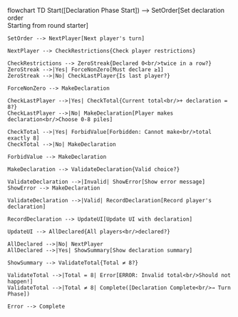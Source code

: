 flowchart TD
    Start([Declaration Phase Start]) --> SetOrder[Set declaration order<br/>Starting from round starter]
    
    SetOrder --> NextPlayer[Next player's turn]
    
    NextPlayer --> CheckRestrictions{Check player restrictions}
    
    CheckRestrictions --> ZeroStreak{Declared 0<br/>twice in a row?}
    ZeroStreak -->|Yes| ForceNonZero[Must declare ≥1]
    ZeroStreak -->|No| CheckLastPlayer{Is last player?}
    
    ForceNonZero --> MakeDeclaration
    
    CheckLastPlayer -->|Yes| CheckTotal{Current total<br/>+ declaration = 8?}
    CheckLastPlayer -->|No| MakeDeclaration[Player makes declaration<br/>Choose 0-8 piles]
    
    CheckTotal -->|Yes| ForbidValue[Forbidden: Cannot make<br/>total exactly 8]
    CheckTotal -->|No| MakeDeclaration
    
    ForbidValue --> MakeDeclaration
    
    MakeDeclaration --> ValidateDeclaration{Valid choice?}
    
    ValidateDeclaration -->|Invalid| ShowError[Show error message]
    ShowError --> MakeDeclaration
    
    ValidateDeclaration -->|Valid| RecordDeclaration[Record player's declaration]
    
    RecordDeclaration --> UpdateUI[Update UI with declaration]
    
    UpdateUI --> AllDeclared{All players<br/>declared?}
    
    AllDeclared -->|No| NextPlayer
    AllDeclared -->|Yes| ShowSummary[Show declaration summary]
    
    ShowSummary --> ValidateTotal{Total ≠ 8?}
    
    ValidateTotal -->|Total = 8| Error[ERROR: Invalid total<br/>Should not happen!]
    ValidateTotal -->|Total ≠ 8| Complete([Declaration Complete<br/>→ Turn Phase])
    
    Error --> Complete
